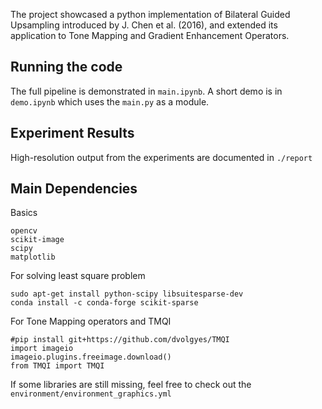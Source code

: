 The project showcased a python implementation of Bilateral Guided Upsampling introduced by J. Chen et al. (2016), and extended its application to Tone Mapping and Gradient Enhancement Operators. 

## Running the code
The full pipeline is demonstrated in `main.ipynb`. A short demo is in `demo.ipynb` which uses the `main.py` as a module. 

## Experiment Results
High-resolution output from the experiments are documented in `./report`

## Main Dependencies
Basics
```
opencv
scikit-image
scipy
matplotlib
```
For solving least square problem
```
sudo apt-get install python-scipy libsuitesparse-dev
conda install -c conda-forge scikit-sparse
```
For Tone Mapping operators and TMQI
```
#pip install git+https://github.com/dvolgyes/TMQI
import imageio
imageio.plugins.freeimage.download()
from TMQI import TMQI
```
If some libraries are still missing, feel free to check out the `environment/environment_graphics.yml`